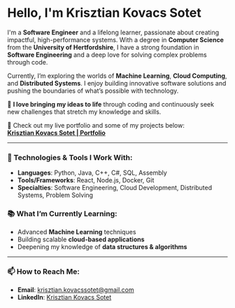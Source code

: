 # Hello, I'm Krisztian Kovacs Sotet

I'm a **Software Engineer** and a lifelong learner, passionate about creating impactful, high-performance systems. With a degree in **Computer Science** from the **University of Hertfordshire**, I have a strong foundation in **Software Engineering** and a deep love for solving complex problems through code.

Currently, I’m exploring the worlds of **Machine Learning**, **Cloud Computing**, and **Distributed Systems**. I enjoy building innovative software solutions and pushing the boundaries of what’s possible with technology.

🎨 **I love bringing my ideas to life** through coding and continuously seek new challenges that stretch my knowledge and skills.

🔗 Check out my live portfolio and some of my projects below:  
[**Krisztian Kovacs Sotet | Portfolio**](https://DSmithin.github.io/my-portfolio/)

---

### 🚀 Technologies & Tools I Work With:
- **Languages**: Python, Java, C++, C#, SQL, Assembly
- **Tools/Frameworks**: React, Node.js, Docker, Git
- **Specialties**: Software Engineering, Cloud Development, Distributed Systems, Problem Solving

### 📚 What I’m Currently Learning:
- Advanced **Machine Learning** techniques
- Building scalable **cloud-based applications**
- Deepening my knowledge of **data structures & algorithms**

---

### 📫 How to Reach Me:
- **Email**: [krisztian.kovacssotet@gmail.com](mailto:krisztian.kovacssotet@gmail.com)
- **LinkedIn**: [Krisztian Kovacs Sotet](www.linkedin.com/in/krisztian-kovacs-sotet-217853202)

